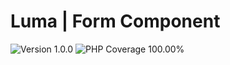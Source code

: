 # Luma | Form Component

<div>
<!-- Version Badge -->
<img src="https://img.shields.io/badge/Version-1.0.0-blue" alt="Version 1.0.0">
<!-- PHP Coverage Badge -->
<img src="https://img.shields.io/badge/PHP Coverage-100.00%25-green" alt="PHP Coverage 100.00%">
<!-- Licence Badge -->
</div>